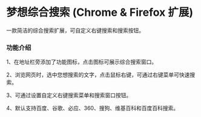 # 梦想综合搜索 (Chrome & Firefox 扩展)
一款简洁的综合搜索扩展，可自定义右键搜索和搜索按钮。

### 功能介绍
1、在地址栏旁添加了功能图标，点击图标可展示综合搜索窗口。

2、浏览网页时，选中您想搜索的文字，点击鼠标右键，可通过右键菜单可快速搜索。

3、可通过设置自定义右键搜索菜单和搜索窗口按钮。

4、默认支持百度、谷歌、必应、360、搜狗、维基百科和百度百科搜索。
